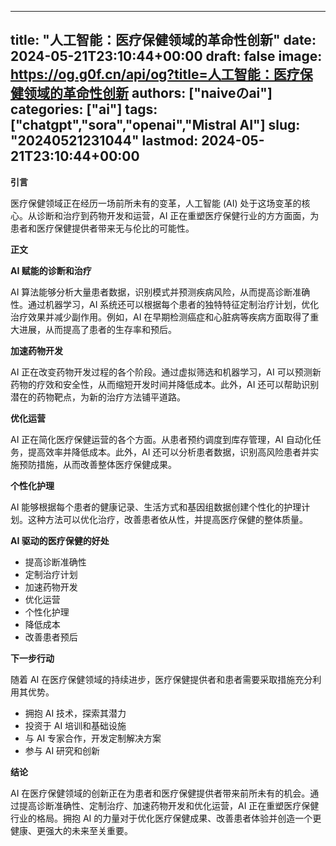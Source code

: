 
---
title: "人工智能：医疗保健领域的革命性创新"
date: 2024-05-21T23:10:44+00:00
draft: false
image: https://og.g0f.cn/api/og?title=人工智能：医疗保健领域的革命性创新
authors: ["naiveのai"]
categories: ["ai"]
tags: ["chatgpt","sora","openai","Mistral AI"]
slug: "20240521231044"
lastmod: 2024-05-21T23:10:44+00:00
---
**引言**

医疗保健领域正在经历一场前所未有的变革，人工智能 (AI) 处于这场变革的核心。从诊断和治疗到药物开发和运营，AI 正在重塑医疗保健行业的方方面面，为患者和医疗保健提供者带来无与伦比的可能性。

**正文**

**AI 赋能的诊断和治疗**

AI 算法能够分析大量患者数据，识别模式并预测疾病风险，从而提高诊断准确性。通过机器学习，AI 系统还可以根据每个患者的独特特征定制治疗计划，优化治疗效果并减少副作用。例如，AI 在早期检测癌症和心脏病等疾病方面取得了重大进展，从而提高了患者的生存率和预后。

**加速药物开发**

AI 正在改变药物开发过程的各个阶段。通过虚拟筛选和机器学习，AI 可以预测新药物的疗效和安全性，从而缩短开发时间并降低成本。此外，AI 还可以帮助识别潜在的药物靶点，为新的治疗方法铺平道路。

**优化运营**

AI 正在简化医疗保健运营的各个方面。从患者预约调度到库存管理，AI 自动化任务，提高效率并降低成本。此外，AI 还可以分析患者数据，识别高风险患者并实施预防措施，从而改善整体医疗保健成果。

**个性化护理**

AI 能够根据每个患者的健康记录、生活方式和基因组数据创建个性化的护理计划。这种方法可以优化治疗，改善患者依从性，并提高医疗保健的整体质量。

**AI 驱动的医疗保健的好处**

* 提高诊断准确性
* 定制治疗计划
* 加速药物开发
* 优化运营
* 个性化护理
* 降低成本
* 改善患者预后

**下一步行动**

随着 AI 在医疗保健领域的持续进步，医疗保健提供者和患者需要采取措施充分利用其优势。

* 拥抱 AI 技术，探索其潜力
* 投资于 AI 培训和基础设施
* 与 AI 专家合作，开发定制解决方案
* 参与 AI 研究和创新

**结论**

AI 在医疗保健领域的创新正在为患者和医疗保健提供者带来前所未有的机会。通过提高诊断准确性、定制治疗、加速药物开发和优化运营，AI 正在重塑医疗保健行业的格局。拥抱 AI 的力量对于优化医疗保健成果、改善患者体验并创造一个更健康、更强大的未来至关重要。